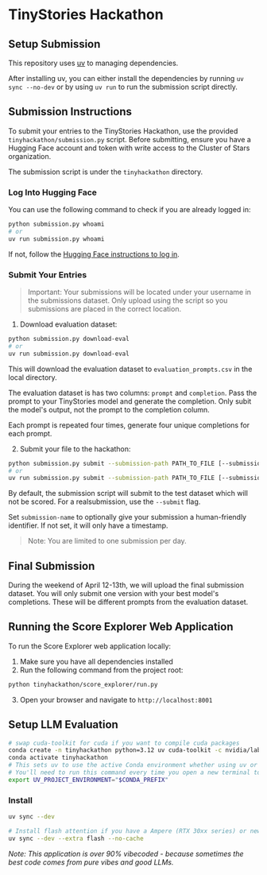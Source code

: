# TinyStories Hackathon

## Setup Submission

This repository uses [uv](https://docs.astral.sh/uv) to managing dependencies.

After installing uv, you can either install the dependencies by running `uv sync --no-dev` or by using `uv run` to run the submission script directly.

## Submission Instructions

To submit your entries to the TinyStories Hackathon, use the provided `tinyhackathon/submission.py` script. Before submitting, ensure you have a Hugging Face account and token with write access to the Cluster of Stars organization.

The submission script is under the `tinyhackathon` directory.

### Log Into Hugging Face

You can use the following command to check if you are already logged in:

```bash
python submission.py whoami
# or
uv run submission.py whoami
```

If not, follow the [Hugging Face instructions to log in](https://huggingface.co/docs/huggingface_hub/en/guides/cli#huggingface-cli-login).

### Submit Your Entries

> Important: Your submissions will be located under your username in the submissions dataset. Only upload using the script so you submissions are placed in the correct location.

1. Download evaluation dataset:
```bash
python submission.py download-eval
# or
uv run submission.py download-eval
```

This will download the evaluation dataset to `evaluation_prompts.csv` in the local directory.

The evaluation dataset is has two columns: `prompt` and `completion`. Pass the prompt to your TinyStories model and generate the completion. Only subit the model's output, not the prompt to the completion column.

Each prompt is repeated four times, generate four unique completions for each prompt.

2. Submit your file to the hackathon:
```bash
python submission.py submit --submission-path PATH_TO_FILE [--submission-name NAME] --submit
# or
uv run submission.py submit --submission-path PATH_TO_FILE [--submission-name NAME] --submit
```

By default, the submission script will submit to the test dataset which will not be scored. For a realsubmission, use the `--submit` flag.

Set `submission-name` to optionally give your submission a human-friendly identifier. If not set, it will only have a timestamp.

> Note: You are limited to one submission per day.

## Final Submission

During the weekend of April 12-13th, we will upload the final submission dataset. You will only submit one version with your best model's completions. These will be different prompts from the evaluation dataset.

## Running the Score Explorer Web Application

To run the Score Explorer web application locally:

1. Make sure you have all dependencies installed
2. Run the following command from the project root:

```bash
python tinyhackathon/score_explorer/run.py
```

3. Open your browser and navigate to `http://localhost:8001`

## Setup LLM Evaluation

 ```bash
# swap cuda-toolkit for cuda if you want to compile cuda packages
conda create -n tinyhackathon python=3.12 uv cuda-toolkit -c nvidia/label/cuda-12.4.1 -c conda-forge
conda activate tinyhackathon
# This sets uv to use the active Conda environment whether using uv or uv pip commands.
# You'll need to run this command every time you open a new terminal to run a uv command.
export UV_PROJECT_ENVIRONMENT="$CONDA_PREFIX"
```

### Install

```bash
uv sync --dev

# Install flash attention if you have a Ampere (RTX 30xx series) or newer GPU
uv sync --dev --extra flash --no-cache
```

*Note: This application is over 90% vibecoded - because sometimes the best code comes from pure vibes and good LLMs.*
